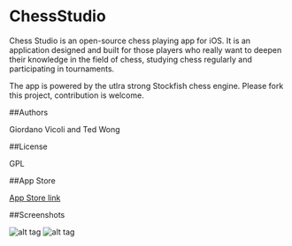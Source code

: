 # ChessStudio

Chess Studio is an open-source chess playing app for iOS. It is an application designed and built for those players who really want to deepen their knowledge in the field of chess, studying chess regularly and participating in tournaments.

The app is powered by the utlra strong Stockfish chess engine. Please fork this project, contribution is welcome.

##Authors

Giordano Vicoli and Ted Wong

##License

GPL

##App Store

[App Store link](https://itunes.apple.com/us/app/chess-studio-light/id694586937)

##Screenshots

![alt tag](http://www.smallchess.com/Screenshots/ChessStudio1.jpeg)
![alt tag](http://www.smallchess.com/Screenshots/ChessStudio2.jpeg)
